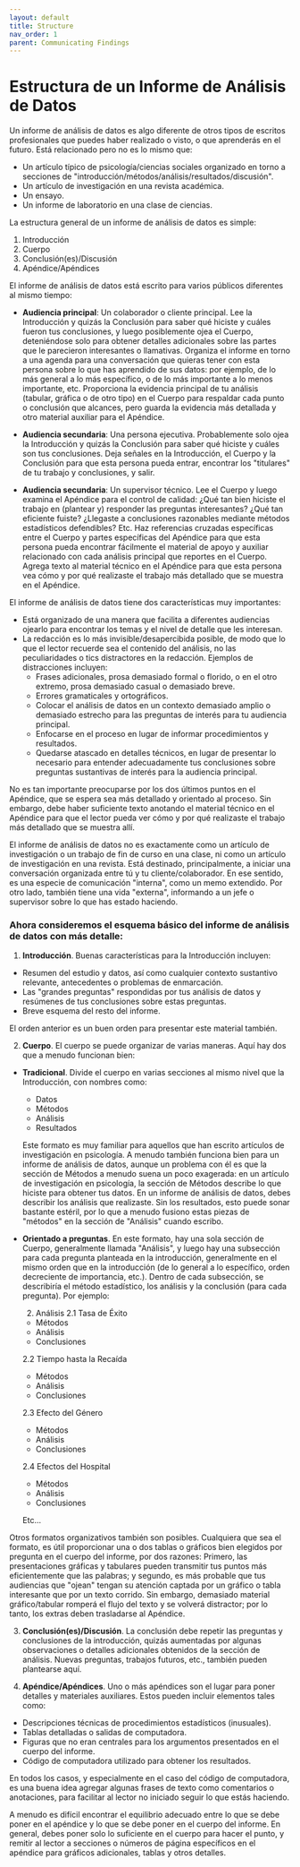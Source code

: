 ```yaml
---
layout: default
title: Structure
nav_order: 1
parent: Communicating Findings
---
```







# Estructura de un Informe de Análisis de Datos

Un informe de análisis de datos es algo diferente de otros tipos de escritos profesionales que puedes haber realizado o visto, o que aprenderás en el futuro. Está relacionado pero no es lo mismo que:

- Un artículo típico de psicología/ciencias sociales organizado en torno a secciones de "introducción/métodos/análisis/resultados/discusión".
- Un artículo de investigación en una revista académica.
- Un ensayo.
- Un informe de laboratorio en una clase de ciencias.

La estructura general de un informe de análisis de datos es simple:

1. Introducción
2. Cuerpo
3. Conclusión(es)/Discusión
4. Apéndice/Apéndices

El informe de análisis de datos está escrito para varios públicos diferentes al mismo tiempo:

- **Audiencia principal**: Un colaborador o cliente principal. Lee la Introducción y quizás la Conclusión para saber qué hiciste y cuáles fueron tus conclusiones, y luego posiblemente ojea el Cuerpo, deteniéndose solo para obtener detalles adicionales sobre las partes que le parecieron interesantes o llamativas. Organiza el informe en torno a una agenda para una conversación que quieras tener con esta persona sobre lo que has aprendido de sus datos: por ejemplo, de lo más general a lo más específico, o de lo más importante a lo menos importante, etc. Proporciona la evidencia principal de tu análisis (tabular, gráfica o de otro tipo) en el Cuerpo para respaldar cada punto o conclusión que alcances, pero guarda la evidencia más detallada y otro material auxiliar para el Apéndice.

- **Audiencia secundaria**: Una persona ejecutiva. Probablemente solo ojea la Introducción y quizás la Conclusión para saber qué hiciste y cuáles son tus conclusiones. Deja señales en la Introducción, el Cuerpo y la Conclusión para que esta persona pueda entrar, encontrar los "titulares" de tu trabajo y conclusiones, y salir.

- **Audiencia secundaria**: Un supervisor técnico. Lee el Cuerpo y luego examina el Apéndice para el control de calidad: ¿Qué tan bien hiciste el trabajo en (plantear y) responder las preguntas interesantes? ¿Qué tan eficiente fuiste? ¿Llegaste a conclusiones razonables mediante métodos estadísticos defendibles? Etc. Haz referencias cruzadas específicas entre el Cuerpo y partes específicas del Apéndice para que esta persona pueda encontrar fácilmente el material de apoyo y auxiliar relacionado con cada análisis principal que reportes en el Cuerpo. Agrega texto al material técnico en el Apéndice para que esta persona vea cómo y por qué realizaste el trabajo más detallado que se muestra en el Apéndice.

El informe de análisis de datos tiene dos características muy importantes:

- Está organizado de una manera que facilita a diferentes audiencias ojearlo para encontrar los temas y el nivel de detalle que les interesan.
- La redacción es lo más invisible/desapercibida posible, de modo que lo que el lector recuerde sea el contenido del análisis, no las peculiaridades o tics distractores en la redacción. Ejemplos de distracciones incluyen:
  - Frases adicionales, prosa demasiado formal o florido, o en el otro extremo, prosa demasiado casual o demasiado breve.
  - Errores gramaticales y ortográficos.
  - Colocar el análisis de datos en un contexto demasiado amplio o demasiado estrecho para las preguntas de interés para tu audiencia principal.
  - Enfocarse en el proceso en lugar de informar procedimientos y resultados.
  - Quedarse atascado en detalles técnicos, en lugar de presentar lo necesario para entender adecuadamente tus conclusiones sobre preguntas sustantivas de interés para la audiencia principal.

No es tan importante preocuparse por los dos últimos puntos en el Apéndice, que se espera sea más detallado y orientado al proceso. Sin embargo, debe haber suficiente texto anotando el material técnico en el Apéndice para que el lector pueda ver cómo y por qué realizaste el trabajo más detallado que se muestra allí.

El informe de análisis de datos no es exactamente como un artículo de investigación o un trabajo de fin de curso en una clase, ni como un artículo de investigación en una revista. Está destinado, principalmente, a iniciar una conversación organizada entre tú y tu cliente/colaborador. En ese sentido, es una especie de comunicación "interna", como un memo extendido. Por otro lado, también tiene una vida "externa", informando a un jefe o supervisor sobre lo que has estado haciendo.

### Ahora consideremos el esquema básico del informe de análisis de datos con más detalle:

1. **Introducción**. Buenas características para la Introducción incluyen:
  - Resumen del estudio y datos, así como cualquier contexto sustantivo relevante, antecedentes o problemas de enmarcación.
  - Las "grandes preguntas" respondidas por tus análisis de datos y resúmenes de tus conclusiones sobre estas preguntas.
  - Breve esquema del resto del informe.
  
  El orden anterior es un buen orden para presentar este material también.

2. **Cuerpo**. El cuerpo se puede organizar de varias maneras. Aquí hay dos que a menudo funcionan bien:
  - **Tradicional**. Divide el cuerpo en varias secciones al mismo nivel que la Introducción, con nombres como:
    - Datos
    - Métodos
    - Análisis
    - Resultados
    
    Este formato es muy familiar para aquellos que han escrito artículos de investigación en psicología. A menudo también funciona bien para un informe de análisis de datos, aunque un problema con él es que la sección de Métodos a menudo suena un poco exagerada: en un artículo de investigación en psicología, la sección de Métodos describe lo que hiciste para obtener tus datos. En un informe de análisis de datos, debes describir los análisis que realizaste. Sin los resultados, esto puede sonar bastante estéril, por lo que a menudo fusiono estas piezas de "métodos" en la sección de "Análisis" cuando escribo.
    
  - **Orientado a preguntas**. En este formato, hay una sola sección de Cuerpo, generalmente llamada "Análisis", y luego hay una subsección para cada pregunta planteada en la introducción, generalmente en el mismo orden que en la introducción (de lo general a lo específico, orden decreciente de importancia, etc.). Dentro de cada subsección, se describiría el método estadístico, los análisis y la conclusión (para cada pregunta). Por ejemplo:
  
    2. Análisis
    2.1 Tasa de Éxito
    - Métodos
    - Análisis
    - Conclusiones
    
    2.2 Tiempo hasta la Recaída
    - Métodos
    - Análisis
    - Conclusiones
    
    2.3 Efecto del Género
    - Métodos
    - Análisis
    - Conclusiones
    
    2.4 Efectos del Hospital
    - Métodos
    - Análisis
    - Conclusiones
    
    Etc...
    
  Otros formatos organizativos también son posibles. Cualquiera que sea el formato, es útil proporcionar una o dos tablas o gráficos bien elegidos por pregunta en el cuerpo del informe, por dos razones: Primero, las presentaciones gráficas y tabulares pueden transmitir tus puntos más eficientemente que las palabras; y segundo, es más probable que tus audiencias que "ojean" tengan su atención captada por un gráfico o tabla interesante que por un texto corrido. Sin embargo, demasiado material gráfico/tabular romperá el flujo del texto y se volverá distractor; por lo tanto, los extras deben trasladarse al Apéndice.

3. **Conclusión(es)/Discusión**. La conclusión debe repetir las preguntas y conclusiones de la introducción, quizás aumentadas por algunas observaciones o detalles adicionales obtenidos de la sección de análisis. Nuevas preguntas, trabajos futuros, etc., también pueden plantearse aquí.

4. **Apéndice/Apéndices**. Uno o más apéndices son el lugar para poner detalles y materiales auxiliares. Estos pueden incluir elementos tales como:
  - Descripciones técnicas de procedimientos estadísticos (inusuales).
  - Tablas detalladas o salidas de computadora.
  - Figuras que no eran centrales para los argumentos presentados en el cuerpo del informe.
  - Código de computadora utilizado para obtener los resultados.
  
  En todos los casos, y especialmente en el caso del código de computadora, es una buena idea agregar algunas frases de texto como comentarios o anotaciones, para facilitar al lector no iniciado seguir lo que estás haciendo.
  
  A menudo es difícil encontrar el equilibrio adecuado entre lo que se debe poner en el apéndice y lo que se debe poner en el cuerpo del informe. En general, debes poner solo lo suficiente en el cuerpo para hacer el punto, y remitir al lector a secciones o números de página específicos en el apéndice para gráficos adicionales, tablas y otros detalles.